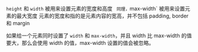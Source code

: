 
`height` 和 `width` 被用来设置元素的宽度和高度 `
同理，`max-width` 被用来设置元素的最大宽度
元素的宽度和指的是元素内容的宽高，并不包括 padding, border 和 margin

如果给一个元素同时设置了 `width` 和 `max-width`，并且 width 比 max-width 的值要大，那么会使用 width 的值，max-width 设置的值会被忽略。

